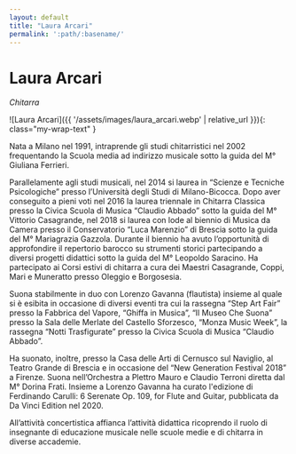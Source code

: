 ```yaml
---
layout: default
title: "Laura Arcari"
permalink: ':path/:basename/'
---
```


# Laura Arcari
*Chitarra*

![Laura Arcari]({{ '/assets/images/laura_arcari.webp' | relative_url }}){: class="my-wrap-text" }

Nata a Milano nel 1991, intraprende gli studi chitarristici nel 2002 frequentando la Scuola media ad indirizzo musicale sotto la guida del M° Giuliana Ferrieri.

Parallelamente agli studi musicali, nel 2014 si laurea in “Scienze e Tecniche Psicologiche” presso l’Università degli Studi di Milano-Bicocca. Dopo aver conseguito a pieni voti nel 2016 la laurea triennale in Chitarra Classica presso la Civica Scuola di Musica “Claudio Abbado” sotto la guida del M° Vittorio Casagrande, nel 2018 si laurea con lode al biennio di Musica da Camera presso il Conservatorio “Luca Marenzio” di Brescia sotto la guida del M° Mariagrazia Gazzola. Durante il biennio ha avuto l’opportunità di approfondire il repertorio barocco su strumenti storici partecipando a diversi progetti didattici sotto la guida del M° Leopoldo Saracino. Ha partecipato ai Corsi estivi di chitarra a cura dei Maestri Casagrande, Coppi, Mari e Muneratto presso Oleggio e Borgosesia.

Suona stabilmente in duo con Lorenzo Gavanna (flautista) insieme al quale si è esibita in occasione di diversi eventi tra cui la rassegna “Step Art Fair” presso la Fabbrica del Vapore, “Ghiffa in Musica”, “Il Museo Che Suona” presso la Sala delle Merlate del Castello Sforzesco, “Monza Music Week”, la rassegna “Notti Trasfigurate” presso la Civica Scuola di Musica “Claudio Abbado”.

Ha suonato, inoltre, presso la Casa delle Arti di Cernusco sul Naviglio, al Teatro Grande di Brescia e in occasione del “New Generation Festival 2018” a Firenze. Suona nell’Orchestra a Plettro Mauro e Claudio Terroni diretta dal M° Dorina Frati. Insieme a Lorenzo Gavanna ha curato l'edizione di Ferdinando Carulli: 6 Serenate Op. 109, for Flute and Guitar, pubblicata da Da Vinci Edition nel 2020.

All’attività concertistica affianca l’attività didattica ricoprendo il ruolo di insegnante di educazione musicale nelle scuole medie e di chitarra in diverse accademie.

